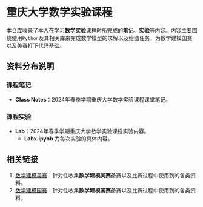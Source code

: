# 重庆大学数学实验课程

本仓库收录了本人在学习**数学实验**课程时所完成的**笔记**、**实验**等内容。内容主要围绕使用`Python`及其相关库来完成数学模型的求解以及绘图任务，为数学建模国赛以及美赛打下代码基础。

## 资料分布说明

### 课程笔记

- **Class Notes**：2024年春季学期重庆大学数学实验课程课堂笔记。

### 课程实验

- **Lab**：2024年春季学期重庆大学数学实验课程实验内容。
  - **Labx.ipynb** 为每次实验的具体内容。

## 相关链接

1. [数学建模美赛](https://github.com/CQULeaf/MCM-ICM_Study_Resources)：针对性收集**数学建模美赛**备赛以及比赛过程中使用到的各类资料。
2. [数学建模国赛](https://github.com/CQULeaf/CUMCM-Resources)：针对性收集**数学建模国赛**备赛以及比赛过程中使用到的各类资料。